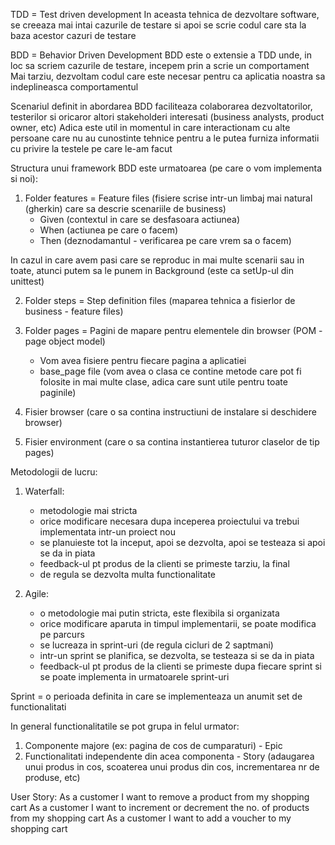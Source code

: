 

TDD = Test driven development
In aceasta tehnica de dezvoltare software, se creeaza mai intai cazurile de testare si apoi se scrie codul care sta la baza acestor cazuri de testare

BDD = Behavior Driven Development
BDD este o extensie a TDD unde, in loc sa scriem cazurile de testare, incepem prin a scrie un comportament
Mai tarziu, dezvoltam codul care este necesar pentru ca aplicatia noastra sa indeplineasca comportamentul

Scenariul definit in abordarea BDD faciliteaza colaborarea dezvoltatorilor, testerilor si oricaror altori stakeholderi interesati (business analysts, product owner, etc)
Adica este util in momentul in care interactionam cu alte persoane care nu au cunostinte tehnice 
pentru a le putea furniza informatii cu privire la testele pe care le-am facut


Structura unui framework BDD este urmatoarea (pe care o vom implementa si noi):

1. Folder features = Feature files (fisiere scrise intr-un limbaj mai natural (gherkin) care sa descrie scenariile de business)
   - Given (contextul in care se desfasoara actiunea)
   - When (actiunea pe care o facem)
   - Then (deznodamantul - verificarea pe care vrem sa o facem)

In cazul in care avem pasi care se reproduc in mai multe scenarii sau in toate, atunci putem sa le punem in Background (este ca setUp-ul din unittest)

2. Folder steps = Step definition files (maparea tehnica a fisierlor de business - feature files)

3. Folder pages = Pagini de mapare pentru elementele din browser (POM - page object model)
    - Vom avea fisiere pentru fiecare pagina a aplicatiei
    - base_page file (vom avea o clasa ce contine metode care pot fi folosite in mai multe clase, adica care sunt utile pentru toate paginile)

4. Fisier browser (care o sa contina instructiuni de instalare si deschidere browser)

5. Fisier environment (care o sa contina instantierea tuturor claselor de tip pages)



Metodologii de lucru:

1. Waterfall: 
   - metodologie mai stricta
   - orice modificare necesara dupa inceperea proiectului va trebui implementata intr-un proiect nou 
   - se planuieste tot la inceput, apoi se dezvolta, apoi se testeaza si apoi se da in piata
   - feedback-ul pt produs de la clienti se primeste tarziu, la final
   - de regula se dezvolta multa functionalitate

2. Agile:
    - o metodologie mai putin stricta, este flexibila si organizata
    - orice modificare aparuta in timpul implementarii, se poate modifica pe parcurs
    - se lucreaza in sprint-uri (de regula cicluri de 2 saptmani)
    - intr-un sprint se planifica, se dezvolta, se testeaza si se da in piata
    - feedback-ul pt produs de la clienti se primeste dupa fiecare sprint si se poate implementa in urmatoarele sprint-uri

Sprint = o perioada definita in care se implementeaza un anumit set de functionalitati

In general functionalitatile se pot grupa in felul urmator:
1. Componente majore (ex: pagina de cos de cumparaturi) - Epic
2. Functionalitati independente din acea componenta - Story
(adaugarea unui produs in cos, scoaterea unui produs din cos, incrementarea nr de produse, etc)

User Story:
As a customer I want to remove a product from my shopping cart
As a customer I want to increment or decrement the no. of products from my shopping cart
As a customer I want to add a voucher to my shopping cart